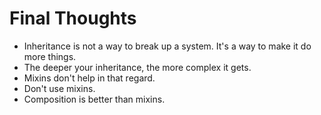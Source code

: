# Final Thoughts

* Inheritance is not a way to break up a system. It's a way to make it do more things.
* The deeper your inheritance, the more complex it gets.
* Mixins don't help in that regard.
* Don't use mixins.
* Composition is better than mixins.
